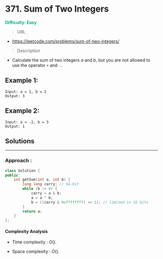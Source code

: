 # 371. Sum of Two Integers
**<font color=#00B086>Difficulty: Easy</font>**
> URL
* https://leetcode.com/problems/sum-of-two-integers/
> Description

* Calculate the sum of two integers *a* and *b*, but you are not allowed to use the operator ```+``` and ```-```.

## Example 1:
```
Input: a = 1, b = 2
Output: 3
```
## Example 2:
```
Input: a = -2, b = 3
Output: 1
```

## Solutions
---
### Approach :
```cpp
class Solution {
public:
    int getSum(int a, int b) {
        long long carry; // 64-bit
        while (b != 0) {
            carry = a & b;
            a = a ^ b;
            b = ((carry & 0xffffffff) << 1); // limited to 32 bits
        }
        return a;
    }
};
```
#### Complexity Analysis
* Time complexity : $O()$.

* Space complexity : $O()$.
